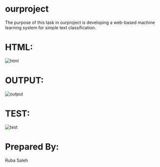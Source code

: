 # ourproject

The purpose of this task in ourproject is developing a web-based machine learning system for simple text classification.

# HTML:

![html](https://user-images.githubusercontent.com/105666367/170142117-f1706485-526a-49dc-ab78-fc60993a19ee.png)

# OUTPUT:

![output](https://user-images.githubusercontent.com/105666367/170142220-7f114a30-a1bc-4072-ba9d-b12984a2cf8d.PNG)

# TEST:


![test](https://user-images.githubusercontent.com/105666367/170142294-7a37a87a-94b5-47e2-9d1b-dd539b012a06.png)

 # Prepared By:
 
 Ruba Saleh
